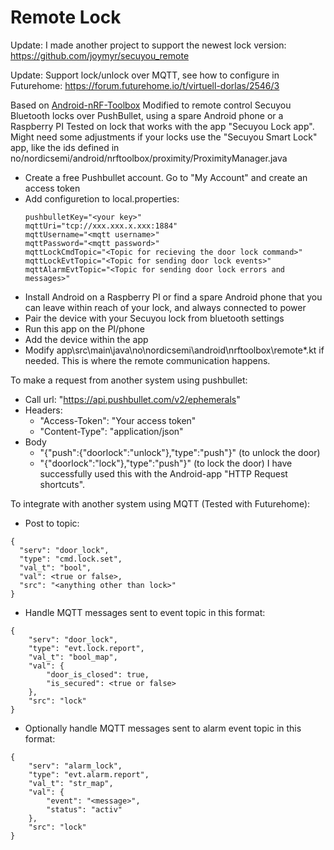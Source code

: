# Remote Lock

Update: I made another project to support the newest lock version: https://github.com/joymyr/secuyou_remote

Update: Support lock/unlock over MQTT, see how to configure in Futurehome: https://forum.futurehome.io/t/virtuell-dorlas/2546/3

Based on [Android-nRF-Toolbox](https://github.com/NordicSemiconductor/Android-nRF-Toolbox)
Modified to remote control Secuyou Bluetooth locks over PushBullet, using a spare Android phone or a Raspberry PI
Tested on lock that works with the app "Secuyou Lock app". 
Might need some adjustments if your locks use the "Secuyou Smart Lock" app, like the ids defined in no/nordicsemi/android/nrftoolbox/proximity/ProximityManager.java

* Create a free Pushbullet account. Go to "My Account" and create an access token
* Add configuretion to local.properties:
  ```
  pushbulletKey="<your key>"
  mqttUri="tcp://xxx.xxx.x.xxx:1884"
  mqttUsername="<mqtt username>"
  mqttPassword="<mqtt password>"
  mqttLockCmdTopic="<Topic for recieving the door lock command>"
  mqttLockEvtTopic="<Topic for sending door lock events>"
  mqttAlarmEvtTopic="<Topic for sending door lock errors and messages>"
  ```
* Install Android on a Raspberry PI or find a spare Android phone that you can leave within reach of your lock, and always connected to power
* Pair the device with your Secuyou lock from bluetooth settings
* Run this app on the PI/phone
* Add the device within the app
* Modify app\src\main\java\no\nordicsemi\android\nrftoolbox\remote\*.kt if needed. This is where the remote communication happens.

To make a request from another system using pushbullet:
* Call url: "https://api.pushbullet.com/v2/ephemerals"
* Headers:
  * "Access-Token": "Your access token"
  * "Content-Type": "application/json"
* Body
  * "{\"push\":{\"doorlock\":\"unlock\"},\"type\":\"push\"}" (to unlock the door)
  * "{\"doorlock\":\"lock\"},\"type\":\"push\"}" (to lock the door)
I have successfully used this with the Android-app "HTTP Request shortcuts".


To integrate with another system using MQTT (Tested with Futurehome):
* Post to topic:
```
{
  "serv": "door_lock",
  "type": "cmd.lock.set",
  "val_t": "bool",
  "val": <true or false>,
  "src": "<anything other than lock>"
}
```
* Handle MQTT messages sent to event topic in this format:
```
{
    "serv": "door_lock",
    "type": "evt.lock.report",
    "val_t": "bool_map",
    "val": {
        "door_is_closed": true,
        "is_secured": <true or false>
    },
    "src": "lock"
}
```
* Optionally handle MQTT messages sent to alarm event topic in this format:
```
{
    "serv": "alarm_lock",
    "type": "evt.alarm.report",
    "val_t": "str_map",
    "val": {
        "event": "<message>",
        "status": "activ"
    },
    "src": "lock"
}
```

